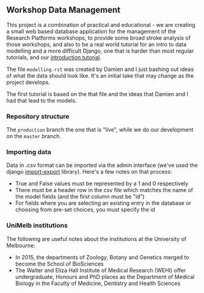 ## Workshop Data Management

This project is a combination of practical and educational - we are creating a
small web based database application for the management of the Research 
Platforms workshops, to provide some broad stroke analysis of those workshops,
and also to be a real world tutorial for an intro to data modelling and a more
difficult Django, one that is harder than most regular tutorials, and our 
[introduction tutorial](https://github.com/datakid/django-tutorial).

The file `modelling.rst` was created by Damien and I just bashing out ideas of 
what the data should look like. It's an initial take that may change as the
project develops.

The first tutorial is based on the that file and the ideas that Damien and I
had that lead to the models.

### Repository structure

The `production` branch the one that is "live", while we do our development
on the `master` branch.

### Importing data

Data in .csv format can be imported via the admin interface
(we've used the django [import-export](https://django-import-export.readthedocs.org/en/latest/) library).
Here's a few notes on that process:  
* True and False values must be represented by a 1 and 0 respectively
* There must be a header row in the csv file which matches the name of the model fields
(and the first column must be "id")
* For fields where you are selecting an existing entry in the database 
or choosing from pre-set choices, you must specify the id

### UniMelb institutions

The following are useful notes about the institutions at the University of Melbourne:  
* In 2015, the departments of Zoology, Botany and Genetics merged to become the School of BioSciences
* The Walter and Eliza Hall Institute of Medical Research (WEHI) offer undergraduate, Honours and PhD places as the Department of Medical Biology in the Faculty of Medicine, Dentistry and Health Sciences


